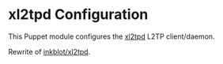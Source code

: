 # xl2tpd Configuration

This Puppet module configures the [xl2tpd](https://www.xelerance.com/software/xl2tpd/) L2TP client/daemon.

Rewrite of [inkblot/xl2tpd](https://github.com/inkblot/puppet-xl2tpd).